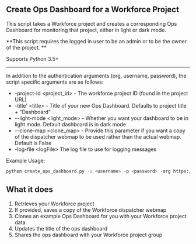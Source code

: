 ## Create Ops Dashboard for a Workforce Project

This script takes a Workforce project and creates a corresponding Ops Dashboard for monitoring that project, either in light or dark mode.

**This script requires the logged in user to be an admin or to be the owner of the project. **

Supports Python 3.5+

----

In addition to the authentication arguments (org, username, password), the script specific arguments are as follows:

- -project-id \<project_id\> - The workforce project ID (found in the project URL)
- -title' \<title\> - Title of your new Ops Dashboard. Defaults to project title + "Dashboard"
- --light-mode \<light_mode> - Whether you want your dashboard to be in light mode. Default dashboard is in dark mode
- --clone-map \<clone_map> - Provide this parameter if you want a copy of the dispatcher webmap to be used rather than the actual webmap. Default is False
- -log-file \<logFile\> The log file to use for logging messages

Example Usage:
```bash
python create_ops_dashboard.py -u <username> -p <password> -org https://arcgis.com -project-id <project_id> --light-mode --clone-map
```

## What it does

 1. Retrieves your Workforce project
 2. If provided, saves a copy of the Workforce dispatcher webmap
 3. Clones an example Ops Dashboard for you with your Workforce project data
 4. Updates the title of the ops dashboard
 5. Shares the ops dashboard with your Workforce project group
